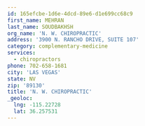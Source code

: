```yaml
---
id: 165efcbe-1d6e-4dcd-89e6-d1e699cc68c9
first_name: MEHRAN
last_name: SOUDBAKHSH
org_name: 'N. W. CHIROPRACTIC'
address: '3900 N. RANCHO DRIVE, SUITE 107'
category: complementary-medicine
services:
  - chiropractors
phone: 702-658-1681
city: 'LAS VEGAS'
state: NV
zip: '89130'
title: 'N. W. CHIROPRACTIC'
_geoloc:
  lng: -115.22728
  lat: 36.257531
---
```

